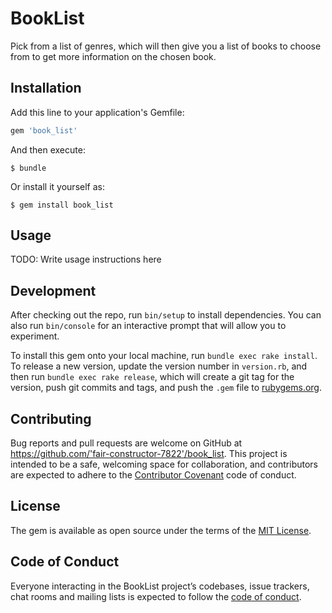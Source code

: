 # BookList

Pick from a list of genres, which will then give you a list of books to choose from to get more information on the chosen book. 

## Installation

Add this line to your application's Gemfile:

```ruby
gem 'book_list'
```

And then execute:

    $ bundle

Or install it yourself as:

    $ gem install book_list

## Usage

TODO: Write usage instructions here

## Development

After checking out the repo, run `bin/setup` to install dependencies. You can also run `bin/console` for an interactive prompt that will allow you to experiment.

To install this gem onto your local machine, run `bundle exec rake install`. To release a new version, update the version number in `version.rb`, and then run `bundle exec rake release`, which will create a git tag for the version, push git commits and tags, and push the `.gem` file to [rubygems.org](https://rubygems.org).

## Contributing

Bug reports and pull requests are welcome on GitHub at https://github.com/'fair-constructor-7822'/book_list. This project is intended to be a safe, welcoming space for collaboration, and contributors are expected to adhere to the [Contributor Covenant](http://contributor-covenant.org) code of conduct.

## License

The gem is available as open source under the terms of the [MIT License](https://opensource.org/licenses/MIT).

## Code of Conduct

Everyone interacting in the BookList project’s codebases, issue trackers, chat rooms and mailing lists is expected to follow the [code of conduct](https://github.com/'fair-constructor-7822'/book_list/blob/master/CODE_OF_CONDUCT.md).

